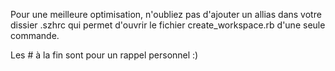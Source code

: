 

Pour une meilleure optimisation, n'oubliez pas d'ajouter un allias dans votre dissier .szhrc  qui permet d'ouvrir le fichier create_workspace.rb d'une seule commande.

Les # à la fin sont pour un rappel personnel :) 

